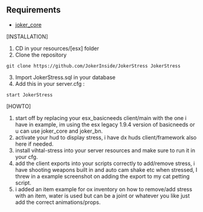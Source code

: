 ## Requirements
- [joker_core](https://github.com/JokerInside/joker_core)


[INSTALLATION]

1) CD in your resources/[esx] folder
2) Clone the repository
```
git clone https://github.com/JokerInside/JokerStress JokerStress
```
3) Import JokerStress.sql in your database
4) Add this in your server.cfg :

```
start JokerStress
```

[HOWTO]

1) start off by replacing your esx_basicneeds client/main with the one i have in example, im using the esx legacy 1.9.4 version of basicneeds or u can use joker_core and joker_bn.
2) activate your hud to display stress, i have dx huds client/framework also here if needed.
3) install vihtal-stress into your server resources  and make sure to run it in your cfg.
4) add the client exports into your scripts correctly to add/remove stress, i have shooting weapons built in and auto cam shake etc when stressed, I threw in a example screenshot on adding the export to my cat petting script.
5) i added an item example for ox inventory on how to remove/add stress with an item, water is used but can be a joint or whatever you like just add the correct animations/props.